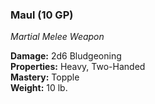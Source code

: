 ### Maul (10 GP)
*Martial Melee Weapon*  

**Damage:** 2d6 Bludgeoning  
**Properties:** Heavy, Two-Handed  
**Mastery:** Topple  
**Weight:** 10 lb.